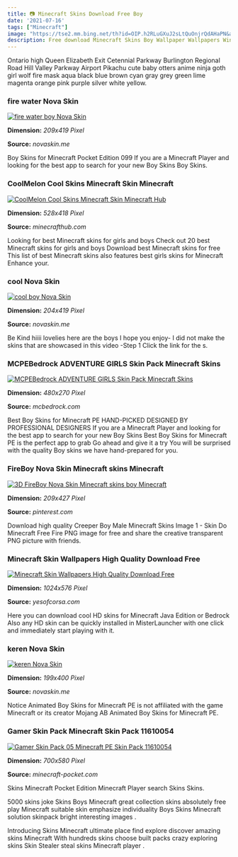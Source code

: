 ```yaml
---
title: 📷 Minecraft Skins Download Free Boy
date: '2021-07-16'
tags: ["Minecraft"]
image: "https://tse2.mm.bing.net/th?id=OIP.h2RLuGXuJ2sLtQuOnjrQdAHaPN&amp;pid=15.1"
description: Free download Minecraft Skins Boy Wallpaper Wallpapers Windows Megan Fox Hd Pics for Desktop Mobile Tablet 1366x768 28 Minecraft Skins HD Wallpapers on Wallp
---
```




Ontario high Queen Elizabeth Exit Cetennial Parkway Burlington Regional Road Hill Valley Parkway Airport Pikachu cute baby otters anime ninja goth girl wolf fire mask aqua black blue brown cyan gray grey green lime magenta orange pink purple silver white yellow.



### fire water Nova Skin

[![fire water boy  Nova Skin](https://lh3.googleusercontent.com/mDOgMg4btuc7ETqx8AZ_2M46N0WE4GtWqBGBmZo3tnbrqql5YIm1PlIND3arb9Rf9cK5XbOh9K-ZFLIMgcq2Cw)](https://lh3.googleusercontent.com/mDOgMg4btuc7ETqx8AZ_2M46N0WE4GtWqBGBmZo3tnbrqql5YIm1PlIND3arb9Rf9cK5XbOh9K-ZFLIMgcq2Cw)


**Dimension:** _209x419 Pixel_ 

**Source:** _novaskin.me_ 


Boy Skins for Minecraft Pocket Edition 099 If you are a Minecraft Player and looking for the best app to search for your new Boy Skins Boy Skins.


### CoolMelon Cool Skins Minecraft Skin Minecraft 

[![CoolMelon Cool Skins  Minecraft Skin  Minecraft Hub](http://minecrafthub.com/uploads/skins_3d/34427.png)](http://minecrafthub.com/uploads/skins_3d/34427.png)


**Dimension:** _528x418 Pixel_ 

**Source:** _minecrafthub.com_ 


Looking for best Minecraft skins for girls and boys Check out 20 best Minecraft skins for girls and boys Download best Minecraft skins for free This list of best Minecraft skins also features best girls skins for Minecraft Enhance your.


### cool Nova Skin

[![cool boy  Nova Skin](https://lh3.googleusercontent.com/WKByxvVl6c3fqHqwZy7FrztCko8VGkY-4rJ8WIoTKjt_JUvyZA2t-MOEe2NbXkFBk29-Bcms8arEI1RAwJHh4Sw)](https://lh3.googleusercontent.com/WKByxvVl6c3fqHqwZy7FrztCko8VGkY-4rJ8WIoTKjt_JUvyZA2t-MOEe2NbXkFBk29-Bcms8arEI1RAwJHh4Sw)


**Dimension:** _204x419 Pixel_ 

**Source:** _novaskin.me_ 


Be Kind hiiii lovelies here are the boys I hope you enjoy- I did not make the skins that are showcased in this video -Step 1 Click the link for the s.


### MCPEBedrock ADVENTURE GIRLS Skin Pack Minecraft Skins 

[![MCPEBedrock ADVENTURE GIRLS  Skin Pack  Minecraft Skins ](https://my.mcpedl.com/storage/skinpacks/1702/images/adventure-girls--skin-pack_7.png)](https://my.mcpedl.com/storage/skinpacks/1702/images/adventure-girls--skin-pack_7.png)


**Dimension:** _480x270 Pixel_ 

**Source:** _mcbedrock.com_ 


Best Boy Skins for Minecraft PE HAND-PICKED DESIGNED BY PROFESSIONAL DESIGNERS If you are a Minecraft Player and looking for the best app to search for your new Boy Skins Best Boy Skins for Minecraft PE is the perfect app to grab Go ahead and give it a try You will be surprised with the quality Boy skins we have hand-prepared for you.


### FireBoy Nova Skin Minecraft skins Minecraft 

[![3D FireBoy  Nova Skin  Minecraft skins boy Minecraft ](https://i.pinimg.com/736x/a3/cc/3c/a3cc3cec2cc9e7bb70b727c99b5a98a2.jpg)](https://i.pinimg.com/736x/a3/cc/3c/a3cc3cec2cc9e7bb70b727c99b5a98a2.jpg)


**Dimension:** _209x427 Pixel_ 

**Source:** _pinterest.com_ 


Download high quality Creeper Boy Male Minecraft Skins Image 1 - Skin Do Minecraft Free Fire PNG image for free and share the creative transparent PNG picture with friends.


### Minecraft Skin Wallpapers High Quality Download Free

[![Minecraft Skin Wallpapers High Quality  Download Free](http://yesofcorsa.com/wp-content/uploads/2016/12/Minecraft-Skin-Best-Wallpaper-1024x576.jpeg)](http://yesofcorsa.com/wp-content/uploads/2016/12/Minecraft-Skin-Best-Wallpaper-1024x576.jpeg)


**Dimension:** _1024x576 Pixel_ 

**Source:** _yesofcorsa.com_ 


Here you can download cool HD skins for Minecraft Java Edition or Bedrock Also any HD skin can be quickly installed in MisterLauncher with one click and immediately start playing with it.


### keren Nova Skin

[![keren  Nova Skin](https://lh3.googleusercontent.com/yX70SQ5ziF1wAtJiwG3pkLjuyKzNsv4wERxKyjrE26fwX29TzY_5PJj-QV9zLJLYXFAJUyR8U6Ut0sDsqb9OZ24=s400)](https://lh3.googleusercontent.com/yX70SQ5ziF1wAtJiwG3pkLjuyKzNsv4wERxKyjrE26fwX29TzY_5PJj-QV9zLJLYXFAJUyR8U6Ut0sDsqb9OZ24=s400)


**Dimension:** _199x400 Pixel_ 

**Source:** _novaskin.me_ 


Notice Animated Boy Skins for Minecraft PE is not affiliated with the game Minecraft or its creator Mojang AB Animated Boy Skins for Minecraft PE.


### Gamer Skin Pack Minecraft Skin Pack 11610054 

[![Gamer Skin Pack 05  Minecraft PE Skin Pack 11610054 ](https://minecraft-pocket.com/uploads/posts/2020-09/1599238961_gamer-skin-pack-05_5.png)](https://minecraft-pocket.com/uploads/posts/2020-09/1599238961_gamer-skin-pack-05_5.png)


**Dimension:** _700x580 Pixel_ 

**Source:** _minecraft-pocket.com_ 



 Skins Minecraft Pocket Edition Minecraft Player search Skins Skins.


5000 skins joke Skins Boys Minecraft great collection skins absolutely free play Minecraft suitable skin emphasize individuality Boys Skins Minecraft solution skinpack bright interesting images .


Introducing Skins Minecraft ultimate place find explore discover amazing skins Minecraft With hundreds skins choose built packs crazy exploring skins Skin Stealer steal skins Minecraft player .




